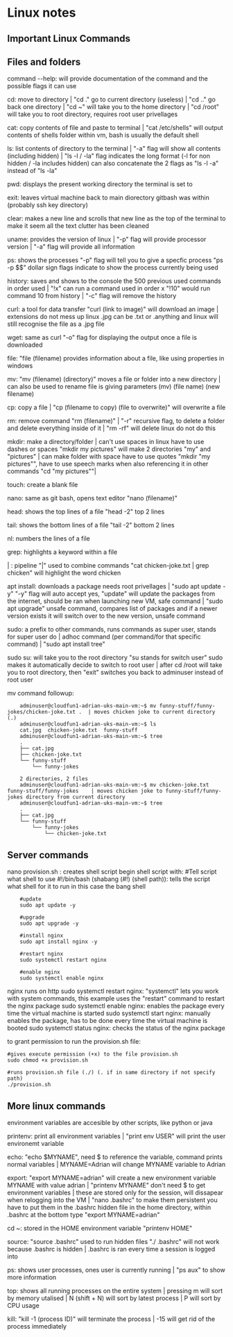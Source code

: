 # Linux notes

## Important Linux Commands

## Files and folders
command --help: will provide documentation of the command and the possible flags it can use

cd: move to directory | "cd ." go to current directory (useless) | "cd .." go back one directory | "cd ~" will take you to the home directory | "cd /root" will take you to root directory, requires root user privellages

cat: copy contents of file and paste to terminal | "cat /etc/shells" will output contents of shells folder within vm, bash is usually the default shell 

ls: list contents of directory to the terminal | "-a" flag will show all contents (including hidden) | "ls -l / -la" flag indicates the long format (-l for non hidden / -la includes hidden) can also concatenate the 2 flags as "ls -l -a" instead of "ls -la"

pwd: displays the present working directory the terminal is set to

exit: leaves virtual machine back to main diorectory gitbash was within (probably ssh key directory)

clear: makes a new line and scrolls that new line as the top of the terminal to make it seem all the text clutter has been cleaned

uname: provides the version of linux | "-p" flag will provide processor version | "-a" flag will provide all information

ps: shows the processes "-p" flag will tell you to give a specfic process "ps -p $$" dollar sign flags indicate to show the process currently being used

history: saves and shows to the console the 500 previous used commands in order used | "!x" can run a command used in order x "!10" would run command 10 from history | "-c" flag will remove the history

curl: a tool for data transfer "curl (link to image)" will download an image | extensions do not mess up linux .jpg can be .txt or .anything and linux will still recognise the file as a .jpg file

wget: same as curl "-o" flag for displaying the output once a file is downloaded

file: "file (filename) provides information about a file, like using properties in windows 

mv: "mv (filename) (directory)" moves a file or folder into a new directory | can also be used to rename file is giving parameters (mv) (file name) (new filename)

cp: copy a file | "cp (filename to copy) (file to overwrite)" will overwrite a file

rm: remove command "rm (filename)" | "-r" recursive flag, to delete a folder and delete everything inside of it | "rm -rf" will delete linux do not do this

mkdir: make a directory/folder | can't use spaces in linux have to use dashes or spaces "mkdir my pictures" will make 2 directories "my" and "pictures" | can make folder with space have to use quotes "mkdir "my pictures"", have to use speech marks when also referencing it in other commands "cd "my pictures""|

touch: create a blank file

nano: same as git bash, opens text editor "nano (filename)"

head: shows the top lines of a file "head -2" top 2 lines

tail: shows the bottom lines of a file "tail -2" bottom 2 lines

nl: numbers the lines of a file

grep: highlights a keyword within a file

| : pipeline "|" used to combine commands "cat chicken-joke.txt | grep chicken" will highlight the word chicken

apt install: downloads a package needs root privellages | "sudo apt update -y" "-y" flag will auto accept yes, "update" will update the packages from the internet, should be ran when launching new VM, safe command | "sudo apt upgrade" unsafe command, compares list of packages and if a newer version exists it will switch over to the new version, unsafe command

sudo: a prefix to other commands, runs commands as super user, stands for super user do | adhoc command (per command/for that specific command) | "sudo apt install tree"

sudo su: will take you to the root directory "su stands for switch user" sudo makes it automatically decide to switch to root user | after cd /root will take you to root directory, then "exit" switches you back to adminuser instead of root user


mv command followup:
        
        adminuser@cloudfun1-adrian-uks-main-vm:~$ mv funny-stuff/funny-jokes/chicken-joke.txt .  | moves chicken joke to current directory (.)
        adminuser@cloudfun1-adrian-uks-main-vm:~$ ls
        cat.jpg  chicken-joke.txt  funny-stuff
        adminuser@cloudfun1-adrian-uks-main-vm:~$ tree
        .
        ├── cat.jpg
        ├── chicken-joke.txt
        └── funny-stuff
            └── funny-jokes

        2 directories, 2 files
        adminuser@cloudfun1-adrian-uks-main-vm:~$ mv chicken-joke.txt funny-stuff/funny-jokes    | moves chicken joke to funny-stuff/funny-jokes directory from current directory
        adminuser@cloudfun1-adrian-uks-main-vm:~$ tree
        .
        ├── cat.jpg
        └── funny-stuff
            └── funny-jokes
                └── chicken-joke.txt

## Server commands

nano provision.sh : creates shell script
    begin shell script with:
        #Tell script what shell to use
        #!/bin/bash (shabang (#!) (shell path)): tells the script what shell for it to run in this case the bang shell

        #update
        sudo apt update -y

        #upgrade
        sudo apt upgrade -y

        #install nginx
        sudo apt install nginx -y

        #restart nginx
        sudo systemctl restart nginx

        #enable nginx
        sudo systemctl enable nginx

nginx runs on http
sudo systemctl restart nginx: "systemctl" lets you work with system commands, this example uses the "restart" command to restart the nginx package
sudo systemctl enable nginx: enables the package every time the virtual machine is started
sudo systemctl start nginx: manually enables the package, has to be done every time the virtual machine is booted
sudo systemctl status nginx: checks the status of the nginx package

to grant permission to run the provision.sh file:

    #gives execute permission (+x) to the file provision.sh
    sudo chmod +x provision.sh

    #runs provision.sh file (./) (. if in same directory if not specify path)
    ./provision.sh


## More linux commands

environment variables are accesible by other scripts, like python or java

printenv: print all environment variables | "print env USER" will print the user environemt variable

echo: "echo $MYNAME", need $ to reference the variable, command prints normal variables | MYNAME=Adrian will change MYNAME variable to Adrian 

export: "export MYNAME=adrian" will create a new environment variable MYNAME with value adrian | "printenv MYNAME" don't need $ to get environment variables | these are stored only for the session, will dissapear when relogging into the VM | "nano .bashrc" to make them persistent you have to put them in the .bashrc hidden file in the home directory, within .bashrc at the bottom type "export MYNAME=adrian" 

cd ~: stored in the HOME environment variable "printenv HOME"

source: "source .bashrc" used to run hidden files "./ .bashrc" will not work because .bashrc is hidden | .bashrc is ran every time a session is logged into

ps: shows user processes, ones user is currently running | "ps aux" to show more information

top: shows all running processes on the entire system | pressing m will sort by memory utalised | N (shift + N) will sort by latest process | P will sort by CPU usage

kill: "kill -1 (process ID)" will terminate the process | -15 will get rid of the process immediately

